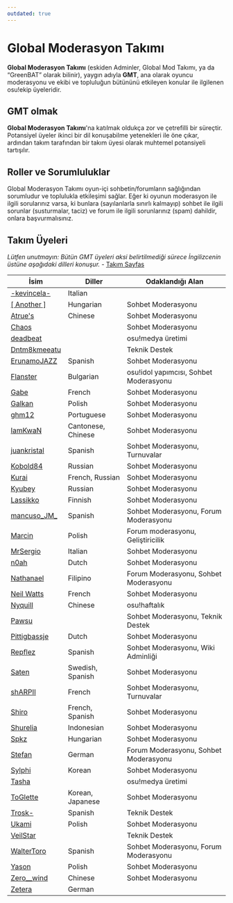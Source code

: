 ```yaml
---
outdated: true
---
```

Global Moderasyon Takımı
=========================

**Global Moderasyon Takımı** (eskiden Adminler, Global Mod Takımı, ya da “GreenBAT” olarak bilinir), yaygın adıyla **GMT**, ana olarak oyuncu moderasyonu ve ekibi ve topluluğun bütününü etkileyen konular ile ilgilenen osu!ekip üyeleridir.

GMT olmak
--------------

**Global Moderasyon Takımı**'na katılmak oldukça zor ve çetrefilli bir süreçtir. Potansiyel üyeler ikinci bir dil konuşabilme yetenekleri ile öne çıkar, ardından takım tarafından bir takım üyesi olarak muhtemel potansiyeli tartışılır.

Roller ve Sorumluluklar
--------------------------

Global Moderasyon Takımı oyun-içi sohbetin/forumların sağlığından sorumludur ve toplulukla etkileşimi sağlar. Eğer ki oyunun moderasyon ile ilgili sorularınız varsa, ki bunlara (sayılanlarla sınırlı kalmayıp) sohbet ile ilgili sorunlar (susturmalar, taciz) ve forum ile ilgili sorunlarınız (spam) dahildir, onlara başvurmalısınız.

Takım Üyeleri
------------

*Lütfen unutmayın: Bütün GMT üyeleri aksi belirtilmediği sürece İngilizcenin üstüne aşağıdaki dilleri konuşur.* - [Takım Sayfas](https://osu.ppy.sh/g/4)

| İsim | Diller | Odaklandığı Alan |
| ----- | --------- | ------------- |
| [-kevincela-](https://osu.ppy.sh/u/266596) | Italian | |
| [[ Another ]](https://osu.ppy.sh/u/3416573) | Hungarian | Sohbet Moderasyonu |
| [Atrue's](https://osu.ppy.sh/u/1758523) | Chinese | Sohbet Moderasyonu |
| [Chaos](https://osu.ppy.sh/u/2628870) | | Sohbet Moderasyonu |
| [deadbeat](https://osu.ppy.sh/u/128370) | | osu!medya üretimi |
| [Dntm8kmeeatu](https://osu.ppy.sh/u/5428812) | | Teknik Destek |
| [ErunamoJAZZ](https://osu.ppy.sh/u/1869764) | Spanish | Sohbet Moderasyonu |
| [Flanster](https://osu.ppy.sh/u/447818) | Bulgarian | osu!idol yapımcısı, Sohbet Moderasyonu |
| [Gabe](https://osu.ppy.sh/u/654108) | French | Sohbet Moderasyonu |
| [Galkan](https://osu.ppy.sh/u/169570) | Polish | Sohbet Moderasyonu |
| [ghm12](https://osu.ppy.sh/u/2594229) | Portuguese | Sohbet Moderasyonu |
| [IamKwaN](https://osu.ppy.sh/u/1856463) | Cantonese, Chinese | Sohbet Moderasyonu |
| [juankristal](https://osu.ppy.sh/u/443656) | Spanish | Sohbet Moderasyonu, Turnuvalar |
| [Kobold84](https://osu.ppy.sh/u/3227533) | Russian | Sohbet Moderasyonu |
| [Kurai](https://osu.ppy.sh/u/77089) | French, Russian | Sohbet Moderasyonu |
| [Kyubey](https://osu.ppy.sh/u/2195646) | Russian | Sohbet Moderasyonu |
| [Lassikko](https://osu.ppy.sh/u/7253731) | Finnish | Sohbet Moderasyonu |
| [mancuso_JM_](https://osu.ppy.sh/u/521568) | Spanish | Sohbet Moderasyonu, Forum Moderasyonu |
| [Marcin](https://osu.ppy.sh/u/722665) | Polish | Forum moderasyonu, Geliştiricilik |
| [MrSergio](https://osu.ppy.sh/u/2581696) | Italian | Sohbet Moderasyonu |
| [n0ah](https://osu.ppy.sh/u/3086393) | Dutch | Sohbet Moderasyonu |
| [Nathanael](https://osu.ppy.sh/u/2295078) | Filipino | Forum Moderasyonu, Sohbet Moderasyonu |
| [Neil Watts](https://osu.ppy.sh/u/3048059) | French | Sohbet Moderasyonu |
| [Nyquill](https://osu.ppy.sh/u/682935) | Chinese | osu!haftalık |
| [Pawsu](https://osu.ppy.sh/u/2371454) |  | Sohbet Moderasyonu, Teknik Destek |
| [Pittigbassje](https://osu.ppy.sh/u/2167433) | Dutch | Sohbet Moderasyonu |
| [Repflez](https://osu.ppy.sh/u/201392) | Spanish | Sohbet Moderasyonu, Wiki Adminliği |
| [Saten](https://osu.ppy.sh/u/444506) | Swedish, Spanish | Sohbet Moderasyonu |
| [shARPII](https://osu.ppy.sh/u/776257) | French | Sohbet Moderasyonu, Turnuvalar |
| [Shiro](https://osu.ppy.sh/u/113005) | French, Spanish | Sohbet Moderasyonu |
| [Shurelia](https://osu.ppy.sh/u/3807986) | Indonesian | Sohbet Moderasyonu |
| [Spkz](https://osu.ppy.sh/u/2964029) | Hungarian | Sohbet Moderasyonu |
| [Stefan](https://osu.ppy.sh/u/626907) | German | Forum Moderasyonu, Sohbet Moderasyonu |
| [Sylphi](https://osu.ppy.sh/u/1399551) | Korean | Sohbet Moderasyonu |
| [Tasha](https://osu.ppy.sh/u/1031958) | | osu!medya üretimi |
| [ToGlette](https://osu.ppy.sh/u/1076236)| Korean, Japanese | Sohbet Moderasyonu |
| [Trosk-](https://osu.ppy.sh/u/3469385) | Spanish | Teknik Destek |
| [Ukami](https://osu.ppy.sh/u/820865) | Polish | Sohbet Moderasyonu |
| [VeilStar](https://osu.ppy.sh/u/4255720) | | Teknik Destek |
| [WalterToro](https://osu.ppy.sh/u/5281416) | Spanish | Sohbet Moderasyonu, Forum Moderasyonu |
| [Yason](https://osu.ppy.sh/u/2574392) | Polish | Sohbet Moderasyonu |
| [Zero__wind](https://osu.ppy.sh/u/1822830) | Chinese | Sohbet Moderasyonu |
| [Zetera](https://osu.ppy.sh/u/587737) | German |  |
